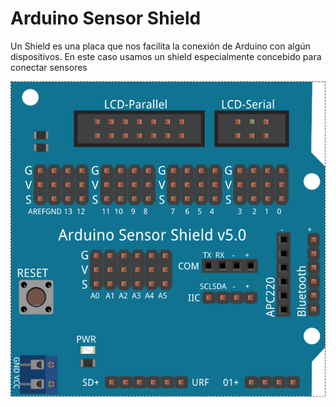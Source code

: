 # Arduino Sensor Shield

Un Shield es una placa que nos facilita la conexión de Arduino con algún dispositivos.
En este caso usamos un shield especialmente concebido para conectar sensores

![](../images/SensorShield.png)
